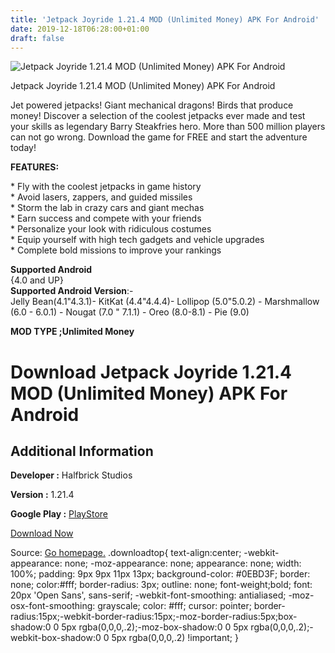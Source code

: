 ```yaml
---
title: 'Jetpack Joyride 1.21.4 MOD (Unlimited Money) APK For Android'
date: 2019-12-18T06:28:00+01:00
draft: false
---
```


![Jetpack Joyride 1.21.4 MOD (Unlimited Money) APK For Android](https://i0.wp.com/apkhome.net/wp-content/uploads/2019/11/Jetpack-Joyride-2.png "Jetpack Joyride 1.21.4 MOD (Unlimited Money) APK For Android")

  

Jetpack Joyride 1.21.4 MOD (Unlimited Money) APK For Android

Jet powered jetpacks! Giant mechanical dragons! Birds that produce money! Discover a selection of the coolest jetpacks ever made and test your skills as legendary Barry Steakfries hero. More than 500 million players can not go wrong. Download the game for FREE and start the adventure today!

**FEATURES:**

\* Fly with the coolest jetpacks in game history  
\* Avoid lasers, zappers, and guided missiles  
\* Storm the lab in crazy cars and giant mechas  
\* Earn success and compete with your friends  
\* Personalize your look with ridiculous costumes  
\* Equip yourself with high tech gadgets and vehicle upgrades  
\* Complete bold missions to improve your rankings

**Supported Android**  
{4.0 and UP}  
**Supported Android Version**:-  
Jelly Bean(4.1"4.3.1)- KitKat (4.4"4.4.4)- Lollipop (5.0"5.0.2) - Marshmallow (6.0 - 6.0.1) - Nougat (7.0 " 7.1.1) - Oreo (8.0-8.1) - Pie (9.0)

**MOD TYPE ;Unlimited Money**

Download Jetpack Joyride 1.21.4 MOD (Unlimited Money) APK For Android
=====================================================================

Additional Information
----------------------

**Developer :** Halfbrick Studios

**Version :** 1.21.4

**Google Play :** [PlayStore](https://play.google.com/store/apps/details?id=com.halfbrick.jetpackjoyride)

  

[Download Now](https://store4app.co/post/jetpack-joyride-1-21-4-mod-unlimited-money-apk-for-android_1574517408)

  
Source: [Go homepage.](https://store4app.co/post/jetpack-joyride-1-21-4-mod-unlimited-money-apk-for-android_1574517408) .downloadtop{ text-align:center; -webkit-appearance: none; -moz-appearance: none; appearance: none; width: 100%; padding: 9px 9px 11px 13px; background-color: #0EBD3F; border: none; color:#fff; border-radius: 3px; outline: none; font-weight;bold; font: 20px 'Open Sans', sans-serif; -webkit-font-smoothing: antialiased; -moz-osx-font-smoothing: grayscale; color: #fff; cursor: pointer; border-radius:15px;-webkit-border-radius:15px;-moz-border-radius:5px;box-shadow:0 0 5px rgba(0,0,0,.2);-moz-box-shadow:0 0 5px rgba(0,0,0,.2);-webkit-box-shadow:0 0 5px rgba(0,0,0,.2) !important; }